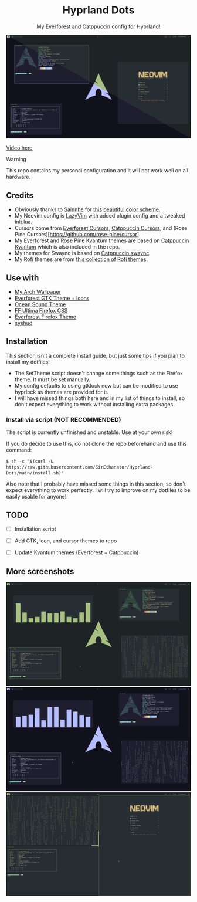 <h1 align="center">Hyprland Dots</h1>

<p align="center">My Everforest and Catppuccin config for Hyprland!</p>


![Screenshot](/assets/Preview.png)

[Video here](https://youtu.be/3GAusK1uaDE)


> [!WARNING]
> This repo contains my personal configuration and it will not work well on all hardware.

## Credits

- Obviously thanks to [Sainnhe](https://github.com/sainnhe) for [this beautiful color scheme](https://github.com/sainnhe/everforest).
- My Neovim config is [LazyVim](https://github.com/LazyVim/LazyVim) with added plugin config and a tweaked init.lua.
- Cursors come from [Everforest Cursors](https://github.com/talwat/everforest-cursors), [Catppuccin Cursors](https://github.com/catppuccin/cursors), and (Rose Pine Cursors)[https://github.com/rose-pine/cursor].
- My Everforest and Rose Pine Kvantum themes are based on [Catppuccin Kvantum](https://github.com/catppuccin/Kvantum) which is also included in the repo.
- My themes for Swaync is based on [Catppuccin swaync](https://github.com/catppuccin/swaync).
- My Rofi themes are from [this collection of Rofi themes](https://github.com/adi1090x/rofi).

## Use with

- [My Arch Wallpaper](https://www.deviantart.com/deviantarchuser/art/Everforest-Wallpapers-for-Arch-Linux-1063548581)
- [Everforest GTK Theme + Icons](https://github.com/Fausto-Korpsvart/Everforest-GTK-Theme)
- [Ocean Sound Theme](https://invent.kde.org/plasma/ocean-sound-theme)
- [FF Ultima Firefox CSS](https://github.com/soulhotel/FF-ULTIMA)
- [Everforest Firefox Theme](https://addons.mozilla.org/en-US/firefox/addon/everforest-dark-hard/)
- [syshud](https://github.com/system64fumo/syshud)

## Installation

This section isn't a complete install guide, but just some tips if you plan to install my dotfiles!

- The SetTheme script doesn't change some things such as the Firefox theme. It must be set manually.
- My config defaults to using gtklock now but can be modified to use hyprlock as themes are provided for it.
- I will have missed things both here and in my list of things to install, so don't expect everything to work without installing extra packages.

### Install via script (NOT RECOMMENDED)

The script is currently unfinished and unstable. Use at your own risk!

If you do decide to use this, do not clone the repo beforehand and use this command:

```
$ sh -c "$(curl -L https://raw.githubusercontent.com/SirEthanator/Hyprland-Dots/main/install.sh)"
```

Also note that I probably have missed some things in this section, so don't expect everything to work perfectly.
I will try to improve on my dotfiles to be easily usable for anyone!

## TODO

- [ ] Installation script

- [ ] Add GTK, icon, and cursor themes to repo

- [ ] Update Kvantum themes (Everforest + Catppuccin)

## More screenshots

![Screenshot 1](/assets/Everforest1.png)
![Screenshot 2](/assets/Catppuccin1.png)
![Screenshot 3](/assets/Everforest2.png)

